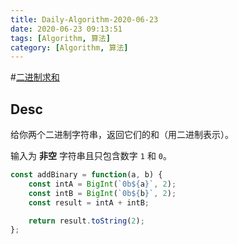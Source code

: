 ```yaml
---
title: Daily-Algorithm-2020-06-23
date: 2020-06-23 09:13:51
tags: [Algorithm, 算法]
category: [Algorithm, 算法]
---
```


#[二进制求和](https://leetcode-cn.com/problems/add-binary/)



## Desc

给你两个二进制字符串，返回它们的和（用二进制表示）。

输入为 **非空** 字符串且只包含数字 `1` 和 `0`。

```js
const addBinary = function(a, b) {
    const intA = BigInt(`0b${a}`, 2);
    const intB = BigInt(`0b${b}`, 2);
    const result = intA + intB;

    return result.toString(2);
};
```

